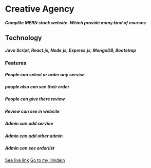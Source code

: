# Creative Agency
##### Complite MERN stack website. Which provide many kind of courses
## Technology
##### Java Script, React.js, Node.js, Express.js, MongoDB, Bootstrap
### Features
##### People can select or order any servise                                           
##### people also can see their order
##### People can give there review 
##### Review can see in website
#####  Admin can add service 
##### Admin can add other admin
##### Admin can see orderlist

[ See live link](https://creativ-agency.web.app/)
[Go to my linkdein](https://www.linkedin.com/in/mehedi-hassan-emran-70b4421ba/)
